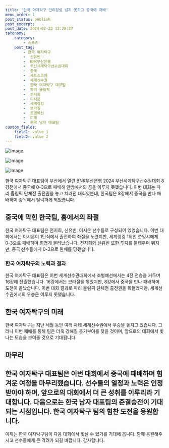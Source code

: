 ```yaml
---
title: '한국 여자탁구 만리장성 넘지 못하고 중국에 패배'
menu_order: 1
post_status: publish
post_excerpt: 
post_date: 2024-02-23 12:28:27
taxonomy:
    category:
        - 스포츠
    post_tag:
        - 한국 여자탁구
        -  신유빈
        -  BNK부산은행
        -  부산세계탁구선수권대회
        -  중국
        -  세트스코어
        -  세계선수권
        -  한국 여자탁구 대표팀
        -  파리 올림픽
        -  전지희
        -  이시온
        -  세계랭킹
        -  브라질
        -  조별예선
        -  미래
        -  한국 남자 대표팀
custom_fields:
    field1: value 1
    field2: value 2
---
```


![Image](https://imgnews.pstatic.net/image/445/2024/02/23/0000174755_001_20240223090401573.jpg?type=w647)

![Image](https://imgnews.pstatic.net/image/445/2024/02/23/0000174755_002_20240223090401608.jpg?type=w647)

![Image](https://imgnews.pstatic.net/image/445/2024/02/23/0000174755_003_20240223090401642.jpg?type=w647)

한국 여자탁구 대표팀이 부산에서 열린 BNK부산은행 2024 부산세계탁구선수권대회 8강전에서 중국에 0-3으로 패배해 안방에서의 꿈을 이루지 못했습니다. 이번 대회는 파리 올림픽 단체전 출전권을 놓고 치러진 대회였는데, 한국팀은 8강에서 중국을 만나 패배하며 종목에서 탈락하게 되었습니다.
## 중국에 막힌 한국팀, 홈에서의 좌절
한국 여자탁구 대표팀은 전지희, 신유빈, 이시온 선수들로 구성되어 있었습니다. 이번 대회에서는 이시온이 1단식에서 출전하여 좌절을 노렸지만, 세계랭킹 1위인 쑨잉샤에게 0-3으로 패배하며 힘겹게 물러났습니다. 전지희와 신유빈 또한 투지를 불태우며 뛰지만, 중국 선수들에게 0-3으로 완패를 당했습니다.
### 한국 여자탁구의 노력과 결과
한국 여자탁구 대표팀은 이번 세계선수권대회에서 조별예선에서는 4전 전승을 거두며 16강에 진출했습니다. 16강에서는 브라질을 꺾었지만, 8강에서 중국을 만나 패배하며 도전이 끝났습니다. 이번 대회 결과로 파리 올림픽 단체전 출전권을 획들었지만, 세계선수권에서의 우승은 이루지 못했습니다.
## 한국 여자탁구의 미래
한국 여자탁구는 지난 세월 동안 여러 차례 세계선수권에서 우승을 놓치고 있습니다. 그러나 이번 패배를 통해 팀은 더욱 강해질 동기부여를 찾을 것이며, 앞으로의 대회에서 빛나는 모습을 보여줄 것으로 기대됩니다.
## 마무리
한국 여자탁구 대표팀은 이번 대회에서 중국에 패배하며 힘겨운 여정을 마무리했습니다. 선수들의 열정과 노력은 인정받아야 하며, 앞으로의 대회에서 더 큰 성취를 이루리라 기대합니다. 다음으로는 한국 남자 대표팀의 준결승전이 기대되는 시점입니다. 한국 여자탁구 팀의 힘찬 도전을 응원합니다.
--- 
이제는 한국 여자탁구팀이 다음 대회에서 빛날 수 있기를 기대해 봅니다. 함께 응원해주시고 선수들에게 큰 격려가 되길 바랍니다. 감사합니다.
